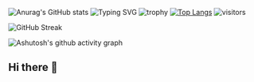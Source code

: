 
![Anurag's GitHub stats](https://github-readme-stats.vercel.app/api?username=anuraghazra&show_icons=true&theme=radical)
![Typing SVG](https://readme-typing-svg.demolab.com/?lines=探寻未知+无限可能+人间值得+未来可期)
![trophy](https://github-profile-trophy.vercel.app/?username=chuhanlin)
[![Top Langs](https://github-readme-stats.vercel.app/api/top-langs/?username=chuhanlin)](https://github.com/anuraghazra/github-readme-stats)
![visitors](https://visitor-badge.glitch.me/badge?page_id=chuhanlin&left_color=green&right_color=red)

![GitHub Streak](https://streak-stats.demolab.com/?user=chuhanlin)

![Ashutosh's github activity graph](https://github-readme-activity-graph.vercel.app/graph?username=chuhanlin)






## Hi there 👋

<!--
chuhanlin/chuhanlin** is a ✨ _special_ ✨ repository because its `README.md` (this file) appears on your GitHub profile.

Here are some ideas to get you started:

- 🔭 I’m currently working on ...
- 🌱 I’m currently learning ...
- 👯 I’m looking to collaborate on ...
- 🤔 I’m looking for help with ...
- 💬 Ask me about ...
- 📫 How to reach me: ...
- 😄 Pronouns: ...
- ⚡ Fun fact: ...
-->
